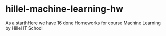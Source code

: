# hillel-machine-learning-hw
As a starthHere we have 16 done Homeworks for course Machine Learning by Hillel IT School
